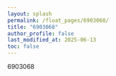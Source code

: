 ```yaml
---
layout: splash
permalink: /float_pages/6903068/
title: "6903068"
author_profile: false
last_modified_at: 2025-06-13
toc: false
---
```

 
6903068
